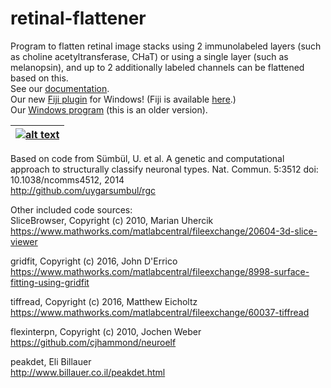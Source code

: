 # retinal-flattener

Program to flatten retinal image stacks using 2 immunolabeled layers (such as choline acetyltransferase, CHaT)
or using a single layer (such as melanopsin), and up to 2 additionally labeled channels can be flattened based on this.   
See our [documentation](https://github.com/mschiel/retinal-flattener/wiki).    
Our new [Fiji plugin](https://github.com/mschiel/retinal-flattener/releases/tag/v17.FJ) for Windows!   (Fiji is available [here](https://fiji.sc/).)   
Our [Windows program](https://github.com/mschiel/retinal-flattener/releases/tag/v17.1) (this is an older version).    
  

| [![alt text](https://github.com/mschiel/retinal-flattener/blob/master/wiki/images/sequence2.jpg)](https://github.com/mschiel/retinal-flattener/wiki) |
| --- |

Based on code from Sümbül, U. et al. A genetic and computational approach to structurally classify neuronal types. Nat. Commun. 5:3512 doi: 10.1038/ncomms4512, 2014    
http://github.com/uygarsumbul/rgc



Other included code sources:    
SliceBrowser, Copyright (c) 2010, Marian Uhercik     
https://www.mathworks.com/matlabcentral/fileexchange/20604-3d-slice-viewer

gridfit, Copyright (c) 2016, John D'Errico      
https://www.mathworks.com/matlabcentral/fileexchange/8998-surface-fitting-using-gridfit

tiffread, Copyright (c) 2016, Matthew Eicholtz     
https://www.mathworks.com/matlabcentral/fileexchange/60037-tiffread

flexinterpn, Copyright (c) 2010, Jochen Weber     
https://github.com/cjhammond/neuroelf

peakdet, Eli Billauer   
http://www.billauer.co.il/peakdet.html
